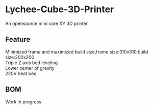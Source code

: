# Lychee-Cube-3D-Printer
An opensource  mini core XY 3D printer

## Feature

Minimized frame and maximized build size,frame size:310x310,build size:200x200                           
Triple Z axis bed leveling                                      
Lower center of gravity                    
220V heat bed            

## BOM
Work in progress
